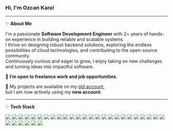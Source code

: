 ### Hi, I'm Ozcan Kara!  
---

✨ **About Me**

I'm a passionate **Software Development Engineer** with 2+ years of hands-on experience in building reliable and scalable systems.  
I thrive on designing robust backend solutions, exploring the endless possibilities of cloud technologies, and contributing to the open-source community.  
Continuously curious and eager to grow, I enjoy taking on new challenges and turning ideas into impactful software.

💼 **I’m open to freelance work and job opportunities.**

📂 My projects are available on my [old account](https://github.com/ozcankaraa),  
but I am now actively using my **new account**.

---
✨ **Tech Stack**
<p align="left">

  <!-- 1. Languages & Frameworks -->
  <img src="https://img.shields.io/badge/Go-00ADD8?style=for-the-badge&logo=go&logoColor=white"/>
  <img src="https://img.shields.io/badge/Java-ED8B00?style=for-the-badge&logo=openjdk&logoColor=white"/>
  <img src="https://img.shields.io/badge/Spring%20Boot-6DB33F?style=for-the-badge&logo=springboot&logoColor=white"/>
  <img src="https://img.shields.io/badge/Microservices-ff69b4?style=for-the-badge"/>

  <!-- 2. Containers & Orchestration -->
  <img src="https://img.shields.io/badge/Docker-2496ED?style=for-the-badge&logo=docker&logoColor=white"/>
  <img src="https://img.shields.io/badge/Kubernetes-326CE5?style=for-the-badge&logo=kubernetes&logoColor=white"/>

  <!-- 3. Cloud & Infra -->
  <img src="https://img.shields.io/badge/Linux-FCC624?style=for-the-badge&logo=linux&logoColor=black"/>
  <img src="https://img.shields.io/badge/Ubuntu-E95420?style=for-the-badge&logo=ubuntu&logoColor=white"/>

  <!-- 4. Version Control & CI/CD -->
  <img src="https://img.shields.io/badge/GitLab-FC6D26?style=for-the-badge&logo=gitlab&logoColor=white"/>
  <img src="https://img.shields.io/badge/Bitbucket-0052CC?style=for-the-badge&logo=bitbucket&logoColor=white"/>
  <img src="https://img.shields.io/badge/Jenkins-D24939?style=for-the-badge&logo=jenkins&logoColor=white"/>
  <img src="https://img.shields.io/badge/CI%2FCD-Continuous%20Integration%2FDelivery-success?style=for-the-badge"/>

  <!-- 5. Monitoring & Logging -->
  <img src="https://img.shields.io/badge/Prometheus-E6522C?style=for-the-badge&logo=prometheus&logoColor=white"/>
  <img src="https://img.shields.io/badge/Grafana-F46800?style=for-the-badge&logo=grafana&logoColor=white"/>
  <img src="https://img.shields.io/badge/New%20Relic-008C99?style=for-the-badge&logo=newrelic&logoColor=white"/>

  <!-- 6. Messaging & Streaming -->
  <img src="https://img.shields.io/badge/Apache%20Kafka-231F20?style=for-the-badge&logo=apachekafka&logoColor=white"/>
  <img src="https://img.shields.io/badge/RabbitMQ-FF6600?style=for-the-badge&logo=rabbitmq&logoColor=white"/>

  <!-- 7. Databases & Cache -->
  <img src="https://img.shields.io/badge/PostgreSQL-336791?style=for-the-badge&logo=postgresql&logoColor=white"/>
  <img src="https://img.shields.io/badge/MySQL-4479A1?style=for-the-badge&logo=mysql&logoColor=white"/>
  <img src="https://img.shields.io/badge/Oracle-CC2927?style=for-the-badge&logo=oracle&logoColor=white"/>
  <img src="https://img.shields.io/badge/Elasticsearch-005571?style=for-the-badge&logo=elasticsearch&logoColor=white"/>
  <img src="https://img.shields.io/badge/Redis-DC382D?style=for-the-badge&logo=redis&logoColor=white"/>

  <!-- 8. Architecture & Methodologies -->
  <img src="https://img.shields.io/badge/Domain--Driven%20Design-DDD-blue?style=for-the-badge"/>
  <img src="https://img.shields.io/badge/Domain%20Name%20System-DNS-lightgrey?style=for-the-badge"/>
  <img src="https://img.shields.io/badge/Event--Driven%20Programming-EE4C2C?style=for-the-badge"/>
  <img src="https://img.shields.io/badge/Distributed%20Systems-444?style=for-the-badge"/>

  <!-- 9. Testing & Agile -->
  <img src="https://img.shields.io/badge/TDD-Test%20Driven%20Development-orange?style=for-the-badge"/>
  <img src="https://img.shields.io/badge/Unit%20Test-6aa84f?style=for-the-badge"/>
  <img src="https://img.shields.io/badge/Integration%20Test-3c78d8?style=for-the-badge"/>
  <img src="https://img.shields.io/badge/Container%20Test-f6b26b?style=for-the-badge"/>
  <img src="https://img.shields.io/badge/Agile-Scrum-green?style=for-the-badge"/>

</p>


